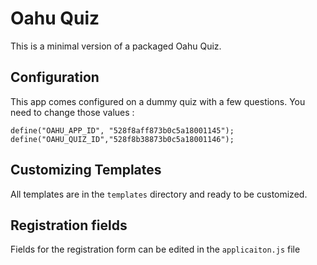 # Oahu Quiz

This is a minimal version of a packaged Oahu Quiz.

## Configuration

This app comes configured on a dummy quiz with a few questions.
You need to change those values : 

    define("OAHU_APP_ID", "528f8aff873b0c5a18001145");
    define("OAHU_QUIZ_ID","528f8b38873b0c5a18001146");


## Customizing Templates

All templates are in the `templates` directory and ready to be customized.

## Registration fields

Fields for the registration form can be edited in the `applicaiton.js` file

